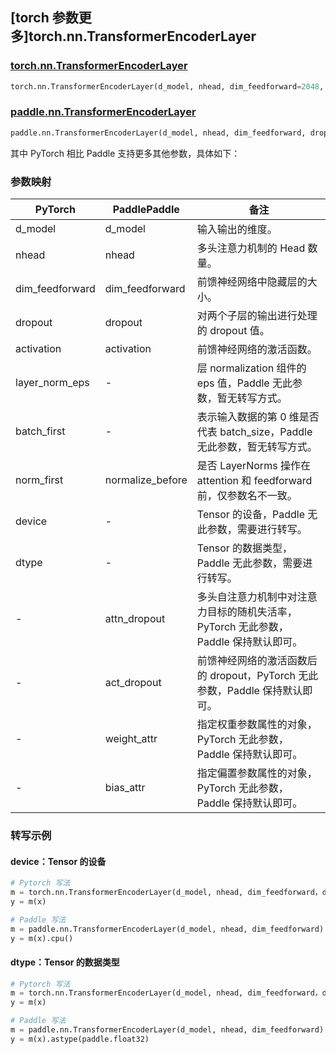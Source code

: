 ## [torch 参数更多]torch.nn.TransformerEncoderLayer

### [torch.nn.TransformerEncoderLayer](https://pytorch.org/docs/stable/generated/torch.nn.TransformerEncoderLayer.html#torch.nn.TransformerEncoderLayer)

```python
torch.nn.TransformerEncoderLayer(d_model, nhead, dim_feedforward=2048, dropout=0.1, activation=<function relu>, layer_norm_eps=1e-05, batch_first=False, norm_first=False, device=None, dtype=None)
```

### [paddle.nn.TransformerEncoderLayer](https://www.paddlepaddle.org.cn/documentation/docs/zh/api/paddle/nn/TransformerEncoderLayer_cn.html)

```python
paddle.nn.TransformerEncoderLayer(d_model, nhead, dim_feedforward, dropout=0.1, activation='relu', attn_dropout=None, act_dropout=None, normalize_before=False, weight_attr=None, bias_attr=None)
```

其中 PyTorch 相比 Paddle 支持更多其他参数，具体如下：

### 参数映射

| PyTorch         | PaddlePaddle     | 备注                                                                                |
| --------------- | ---------------- | ----------------------------------------------------------------------------------- |
| d_model         | d_model          | 输入输出的维度。                                                                    |
| nhead           | nhead            | 多头注意力机制的 Head 数量。                                                        |
| dim_feedforward | dim_feedforward  | 前馈神经网络中隐藏层的大小。                                                        |
| dropout         | dropout          | 对两个子层的输出进行处理的 dropout 值。                                             |
| activation      | activation       | 前馈神经网络的激活函数。                                                            |
| layer_norm_eps  | -                | 层 normalization 组件的 eps 值，Paddle 无此参数，暂无转写方式。                     |
| batch_first     | -                | 表示输入数据的第 0 维是否代表 batch_size，Paddle 无此参数，暂无转写方式。           |
| norm_first      | normalize_before | 是否 LayerNorms 操作在 attention 和 feedforward 前，仅参数名不一致。                |
| device          | -                | Tensor 的设备，Paddle 无此参数，需要进行转写。                                      |
| dtype           | -                | Tensor 的数据类型，Paddle 无此参数，需要进行转写。                                  |
| -               | attn_dropout     | 多头自注意力机制中对注意力目标的随机失活率，PyTorch 无此参数，Paddle 保持默认即可。 |
| -               | act_dropout      | 前馈神经网络的激活函数后的 dropout，PyTorch 无此参数，Paddle 保持默认即可。         |
| -               | weight_attr      | 指定权重参数属性的对象，PyTorch 无此参数，Paddle 保持默认即可。                     |
| -               | bias_attr        | 指定偏置参数属性的对象，PyTorch 无此参数，Paddle 保持默认即可。                     |

### 转写示例

#### device：Tensor 的设备

```python
# Pytorch 写法
m = torch.nn.TransformerEncoderLayer(d_model, nhead, dim_feedforward，device=torch.device('cpu'))
y = m(x)

# Paddle 写法
m = paddle.nn.TransformerEncoderLayer(d_model, nhead, dim_feedforward)
y = m(x).cpu()
```

#### dtype：Tensor 的数据类型

```python
# Pytorch 写法
m = torch.nn.TransformerEncoderLayer(d_model, nhead, dim_feedforward，dtype=torch.float32)
y = m(x)

# Paddle 写法
m = paddle.nn.TransformerEncoderLayer(d_model, nhead, dim_feedforward)
y = m(x).astype(paddle.float32)
```

